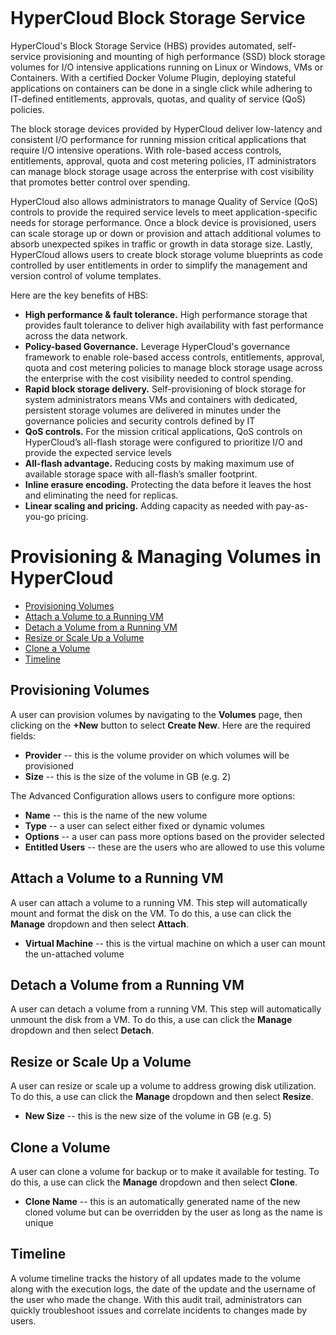 <figure>
<img src="http://www.hypergrid.com/wp-content/themes/hypergrid/img/logo.png" alt="" />
</figure>

HyperCloud Block Storage Service 
===========================

HyperCloud's Block Storage Service (HBS) provides automated, self-service provisioning and mounting of high performance (SSD) block storage volumes for I/O intensive applications running on Linux or Windows, VMs or Containers. With a certified Docker Volume Plugin, deploying stateful applications on containers can be done in a single click while adhering to IT-defined entitlements, approvals, quotas, and quality of service (QoS) policies. 

The block storage devices provided by HyperCloud deliver low-latency and consistent I/O performance for running mission critical applications that require I/O intensive operations. With role-based access controls, entitlements, approval, quota and cost metering policies, IT administrators can manage block storage usage across the enterprise with cost visibility that promotes better control over spending.

HyperCloud also allows administrators to manage Quality of Service (QoS) controls to provide the required service levels to meet application-specific needs for storage performance. Once a block device is provisioned, users can scale storage up or down or provision and attach additional volumes to absorb unexpected spikes in traffic or growth in data storage size.  Lastly, HyperCloud allows users to create block storage volume blueprints as code controlled by user entitlements in order to simplify the management and version control of volume templates.

Here are the key benefits of HBS:
-   **High performance & fault tolerance.** High performance storage that provides fault tolerance to deliver high availability with fast performance across the data network.
-   **Policy-based Governance.** Leverage HyperCloud's governance framework to enable role-based access controls, entitlements, approval, quota and cost metering policies to manage block storage usage across the enterprise with the cost visibility needed to control spending.  
-   **Rapid block storage delivery.** Self-provisioning of block storage for system administrators means VMs and containers with dedicated, persistent storage volumes are delivered in minutes under the governance policies and security controls defined by IT
-   **QoS controls.** For the mission critical applications, QoS controls on HyperCloud’s all-flash storage were configured to prioritize I/O and provide the expected service levels 
-   **All-flash advantage.** Reducing costs by making maximum use of available storage space with all-flash’s smaller footprint.
-   **Inline erasure encoding.** Protecting the data before it leaves the host and eliminating the need for replicas.
-   **Linear scaling and pricing.** Adding capacity as needed with pay-as-you-go pricing.

Provisioning & Managing Volumes in HyperCloud
===========================

- [Provisioning Volumes](#provisioning-volumes)
- [Attach a Volume to a Running VM](attach-a-volume-to-a-running-vm)
- [Detach a Volume from a Running VM](#detach-a-volume-from-a-running-vm)
- [Resize or Scale Up a Volume](#resize-or-scale-up-a-volume)
- [Clone a Volume](#clone-a-volume)
- [Timeline](#timeline)

Provisioning Volumes
----------

A user can provision volumes by navigating to the **Volumes** page, then clicking on the **+New** button to select **Create New**. Here are the required fields:

-   **Provider** -- this is the volume provider on which volumes will be provisioned
-   **Size** -- this is the size of the volume in GB (e.g. 2)

The Advanced Configuration allows users to configure more options:
-   **Name** -- this is the name of the new volume
-   **Type** -- a user can select either fixed or dynamic volumes
-   **Options** -- a user can pass more options based on the provider selected
-   **Entitled Users** -- these are the users who are allowed to use this volume

Attach a Volume to a Running VM
----------

A user can attach a volume to a running VM. This step will automatically mount and format the disk on the VM. To do this, a use can click the **Manage** dropdown and then select **Attach**. 

-   **Virtual Machine** -- this is the virtual machine on which a user can mount the un-attached volume

Detach a Volume from a Running VM
----------

A user can detach a volume from a running VM. This step will automatically unmount the disk from a VM. To do this, a use can click the **Manage** dropdown and then select **Detach**. 

Resize or Scale Up a Volume
----------

A user can resize or scale up a volume to address growing disk utilization. To do this, a use can click the **Manage** dropdown and then select **Resize**. 

-   **New Size** -- this is the new size of the volume in GB (e.g. 5)

Clone a Volume
----------

A user can clone a volume for backup or to make it available for testing. To do this, a use can click the **Manage** dropdown and then select **Clone**. 

-   **Clone Name** -- this is an automatically generated name of the new cloned volume but can be overridden by the user as long as the name is unique

Timeline
----------

A volume timeline tracks the history of all updates made to the volume along with the execution logs, the date of the update and the username of the user who made the change. With this audit trail, administrators can quickly troubleshoot issues and correlate incidents to changes made by users.



